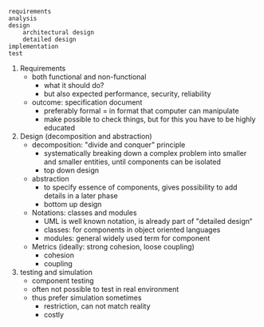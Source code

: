 ```
requirements
analysis
design
	architectural design
	detailed design
implementation
test
```

1. Requirements
	- both functional and non-functional
		- what it should do?
		- but also expected performance, security, reliability
	- outcome: specification document
		- preferably formal = in format that computer can manipulate
		- make possible to check things, but for this you have to be highly educated
2. Design (decomposition and abstraction)
	- decomposition: "divide and conquer" principle
		- systematically breaking down a complex problem into smaller and smaller entities, until components can be isolated
		- top down design
	- abstraction
		- to specify essence of components, gives possibility to add details in a later phase
		- bottom up design
	- Notations: classes and modules
		- UML is well known notation, is already part of "detailed design“
		- classes: for components in object oriented languages
		- modules: general widely used term for component
	- Metrics (ideally: strong cohesion, loose coupling)
		- cohesion
		- coupling
3. testing and simulation
	- component testing
	- often not possible to test in real environment
	- thus prefer simulation sometimes
		- restriction, can not match reality
		- costly